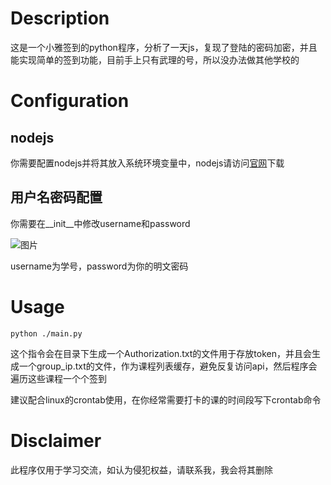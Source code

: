 # Description
这是一个小雅签到的python程序，分析了一天js，复现了登陆的密码加密，并且能实现简单的签到功能，目前手上只有武理的号，所以没办法做其他学校的

# Configuration
## nodejs
你需要配置nodejs并将其放入系统环境变量中，nodejs请访问[官网](https://nodejs.cn/)下载

## 用户名密码配置
你需要在__init__中修改username和password

![图片](https://user-images.githubusercontent.com/77989499/229537712-9fc2ff19-7f53-4e32-92fd-018666ec2639.png)

username为学号，password为你的明文密码
# Usage
```
python ./main.py
```
这个指令会在目录下生成一个Authorization.txt的文件用于存放token，并且会生成一个group_ip.txt的文件，作为课程列表缓存，避免反复访问api，然后程序会遍历这些课程一个个签到

建议配合linux的crontab使用，在你经常需要打卡的课的时间段写下crontab命令

# Disclaimer
此程序仅用于学习交流，如认为侵犯权益，请联系我，我会将其删除

